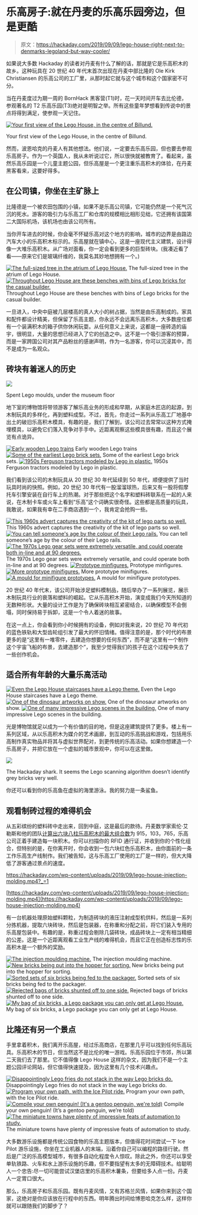 # 乐高房子:就在丹麦的乐高乐园旁边，但是更酷

> 原文：<https://hackaday.com/2019/09/09/lego-house-right-next-to-denmarks-legoland-but-way-cooler/>

如果说大多数 Hackaday 的读者对丹麦有什么了解的话，那就是它是乐高积木的故乡。这种玩具在 20 世纪 40 年代末首次出现在丹麦中部比隆的 Ole Kirk Christiansen 的乐高公司的工厂里，从那时起它就与这个城市和这个国家密不可分。

当在丹麦度过为期一周的 BornHack 黑客营(T1)时，花一天时间开车去比伦德，参观著名的 T2 乐高乐园(T3)绝对是明智之举。所有这些童年梦想看到传说中的景点将得到满足，使参观一天记住。

[![Your first view of the Lego House, in the centre of Billund.](img/174ff14621d83126b18a4c4136e93514.png)](https://hackaday.com/wp-content/uploads/2019/09/legohouse-building-colorcorrect.jpg)

Your first view of the Lego House, in the centre of Billund.

然而，波恩哈克的丹麦人有其他想法。他们说，一定要去乐高乐园，但也要去参观乐高房子。作为一个英国人，我从未听说过它，所以很快就被教育了。看起来，虽然乐高乐园是一个儿童主题公园，但乐高屋是一个更注重乐高积木的体验，在丹麦黑客看来，这要好得多。

## 在公司镇，你坐在主矿脉上

比隆德是一个被农田包围的小镇，如果不是乐高公司镇，它可能仍然是一个死气沉沉的死水。游客的吸引力与乐高工厂和仓库的规模相比相形见绌，它还拥有该国第二大国际机场，该机场也由该公司所有。

当你开车进去的时候，你会毫不怀疑乐高对这个地方的影响，城市的边界是由路边汽车大小的乐高积木标示的。乐高屋就在镇中心，这是一座现代主义建筑，设计得像一大堆乐高积木。从广场对面看，你一定会看到更多的巨型砖块。(我凑近看了看——原来它们是玻璃纤维的，我莫名其妙地想拥有一个。)

 [![The full-sized tree in the atrium of Lego House.](img/406cf7bd59f5de9b02ad8d0c65266533.png "legohouse-tree")](https://hackaday.com/2019/09/09/lego-house-right-next-to-denmarks-legoland-but-way-cooler/legohouse-tree/) The full-sized tree in the atrium of Lego House. [![Throughout Lego House are these benches with bins of Lego bricks for the casual builder.](img/2ad5cefc391789e17196b1b8efb473fc.png "legohouse-bench")](https://hackaday.com/2019/09/09/lego-house-right-next-to-denmarks-legoland-but-way-cooler/legohouse-bench/) Throughout Lego House are these benches with bins of Lego bricks for the casual builder.

一旦进入，中央中庭被几层楼高的真人大小的树占据，当然是由乐高制成的。家具和配件都设计精美，但保留了乐高主题，你永远不会远离乐高积木，大多数座位都有一个装满积木的箱子供你休闲玩耍。从任何意义上来说，这都是一座砖造的庙宇，很明显，大量的思想已经进入了它的创造之中。这不是一个吸引游客的预算，而是一家跨国公司对其产品粉丝的感谢声明，作为一名游客，你可以沉浸其中，而不是成为一名观众。

## 砖块有着迷人的历史

[![](img/44fff295bdedbae0f57ec21b4496be77.png)](https://hackaday.com/wp-content/uploads/2019/09/legohouse-scrap-moulds.jpg)

Spent Lego moulds, under the museum floor

地下室的博物馆将带领游客了解乐高业务的形成和早期，从家庭木匠店的起源，到木制玩具的多样化，再到塑料成型。不过，首先，你走过一系列从乐高工厂地基中出土的破旧乐高积木模具，有趣的是，我们了解到，该公司过去常常以这种方式掩埋模具，以避免它们落入竞争对手手中。近距离观察这些模具很有趣，而且这个展览有点诡异。

 [![Early wooden Lego trains](img/ce01bff8e7b7e89940beb42d7d2d1b16.png "legohouse-trains")](https://hackaday.com/2019/09/09/lego-house-right-next-to-denmarks-legoland-but-way-cooler/legohouse-trains/) Early wooden Lego trains [![Some of the earliest Lego brick sets.](img/6c7db5d82bc1c5035b6acd6809678133.png "legohouse-early-bricks")](https://hackaday.com/2019/09/09/lego-house-right-next-to-denmarks-legoland-but-way-cooler/legohouse-early-bricks/) Some of the earliest Lego brick sets. [![1950s Ferguson tractors modeled by Lego in plastic.](img/9d3302e337f975b8dbfeb0ce83dd1914.png "legohouse-tractors")](https://hackaday.com/2019/09/09/lego-house-right-next-to-denmarks-legoland-but-way-cooler/legohouse-tractors/) 1950s Ferguson tractors modeled by Lego in plastic.

我们看到该公司的木制玩具从 20 世纪 30 年代延续到 50 年代，顺便提供了当时玩具时尚的快照。例如，20 世纪 30 年代有一股溜溜球热，后来又有一股将假摩托车引擎安装在自行车上的热潮。对于那些把这个名字和塑料砖联系在一起的人来说，在木制卡车或火车上看到“乐高”这个词确实很奇怪。这些都是高质量的玩具，我敢说，如果我有幸在二手商店遇到一个，我肯定会抢购一些。

 [![This 1960s advert captures the creativity of the kit of lego parts so well.](img/4a3d3985f0f9ea46ed60c8003cd9abb0.png "legohouse-advert")](https://i0.wp.com/hackaday.com/wp-content/uploads/2019/09/legohouse-advert.jpg?ssl=1) This 1960s advert captures the creativity of the kit of lego parts so well. [![You can tell someone's age by the colour of their Lego rails.](img/6064c59454c1e11054e072f181118e21.png "legohouse-rail")](https://i0.wp.com/hackaday.com/wp-content/uploads/2019/09/legohouse-rail.jpg?ssl=1) You can tell someone’s age by the colour of their Lego rails. [![The 1970s Lego gear sets were extremely versatile, and could operate both in-line and at 90 degrees.](img/19c2062d426a46ffee0ba98c35be5f5b.png "legohouse-gears")](https://i0.wp.com/hackaday.com/wp-content/uploads/2019/09/legohouse-gears.jpg?ssl=1) The 1970s Lego gear sets were extremely versatile, and could operate both in-line and at 90 degrees. [![Prototype minfigures.](img/0ff27c6a5624b75fdbf1f5ab14bdf385.png "legohouse-minifigures")](https://i0.wp.com/hackaday.com/wp-content/uploads/2019/09/legohouse-minifigures.jpg?ssl=1) Prototype minfigures. [![More prototype minifigures.](img/a772e17411a5841133c1041f80832ea3.png "legohouse-minifigures-2")](https://i0.wp.com/hackaday.com/wp-content/uploads/2019/09/legohouse-minifigures-2.jpg?ssl=1) More prototype minifigures. [![A mould for minifigure prototypes.](img/26a1f0bc362f145686db554e0d05b385.png "legohouse-minifigures-mould")](https://i0.wp.com/hackaday.com/wp-content/uploads/2019/09/legohouse-minifigures-mould.jpg?ssl=1) A mould for minifigure prototypes.

20 世纪 40 年代末，该公司开始涉足塑料模制品，随后举办了一系列展览，展示木制玩具行业的衰落和塑料的崛起。它从乐高积木开始，演变成我们今天所知道的无数种形状。大量的设计工作是为了确保砖块相互紧密结合，以确保模型不会倒塌，同时保持易于拆卸，这是一个令人着迷的故事。

在这一点上，你会看到你小时候拥有的设备，例如对我来说，20 世纪 70 年代初的蓝色铁轨和大型齿轮组引发了最大的怀旧情绪。值得注意的是，那个时代的布景更多的是“这里有一堆零件，去建造你想要的任何东西”，而不是“这里有一个制作这个宇宙飞船的布景，去建造那个”，我至少觉得我们的孩子在这个过程中失去了一些创作机会。

## 适合所有年龄的大量乐高活动

 [![Even the Lego House staircases have a Lego theme.](img/fccd36d660d41cdac7bf93e02c7d1b19.png "legohouse-stairs")](https://hackaday.com/2019/09/09/lego-house-right-next-to-denmarks-legoland-but-way-cooler/legohouse-stairs/) Even the Lego House staircases have a Lego theme. [![One of the dinosaur artworks on show.](img/2f232bc51e8ea4b3be4336e4f536f36b.png "legohouse-dinosaur")](https://hackaday.com/2019/09/09/lego-house-right-next-to-denmarks-legoland-but-way-cooler/legohouse-dinosaur/) One of the dinosaur artworks on show. [![One of many impressive Lego scenes in the building.](img/9251be62cdbb776a4633de71cc211d9b.png "legohouse-mountain")](https://hackaday.com/2019/09/09/lego-house-right-next-to-denmarks-legoland-but-way-cooler/legohouse-mountain/) One of many impressive Lego scenes in the building.

光是博物馆就足以成为一个有价值的目的地，但是这座建筑提供了更多。楼上有一系列区域，从以乐高积木为媒介的艺术画廊，到互动的乐高挑战和游戏，包括用乐高制作真实物品并将其与虚拟世界配对，到更传统的乐高活动。如果你想建造一个乐高房子，并把它放在一个虚拟的城市景观中，你可以在这里做。

[![](img/109cb98c52a3a15850b48bdfa9990e70.png)](https://hackaday.com/wp-content/uploads/2019/09/legohouse-fish.jpg)

The Hackaday shark. It seems the Lego scanning algorithm doesn’t identify grey bricks very well.

你还可以看到你的乐高鱼在虚拟的海里游泳。我的努力是一条鲨鱼。

## 观看制砖过程的难得机会

从五彩缤纷的塑料砖中走出来，回到中庭，这是最后的款待。丹麦数学家索伦·艾勒斯和他的团队[计算出六块八柱乐高积木的最大组合数](http://web.math.ku.dk/~eilers/lego.html)为 915，103，765，乐高公司正着手建造每一块积木。你可以扫描你的 RFID 通行证，并收到你的个性化组合，但特别的是，在你离开时，你会收到一包六块红色乐高积木，由你面前的一条工作乐高生产线制作。我们被告知，这与乐高工厂使用的工厂是一样的，但大大降低了游客通过景点的速度。

 <https://hackaday.com/wp-content/uploads/2019/09/lego-house-injection-molding.mp4?_=1>

[https://hackaday.com/wp-content/uploads/2019/09/lego-house-injection-molding.mp4](https://hackaday.com/wp-content/uploads/2019/09/lego-house-injection-molding.mp4)

有一台机器处理原始塑料颗粒，为制造砖块的液压注射成型机供料，然后是一系列分拣机器，提取六块砖块，然后是包装器，在称重和分配之前，将它们装入专用的乐高屋包装中。有趣的是，称重过程会剔除几袋砖块，成品砖块上一定有相当精细的公差。这是一个近距离观看工业生产线的难得机会，而且它正在创造标志性的乐高积木是一个额外的奖励。

 [![The injection moulding machine.](img/4e8347758aa26d9f32f444612e24a561.png "legohouse-productionline-moulding-machine")](https://i0.wp.com/hackaday.com/wp-content/uploads/2019/09/legohouse-productionline-moulding-machine.jpg?ssl=1) The injection moulding machine. [![New bricks being put into the hopper for sorting.](img/dcda1600e03e25875f289c5c123f69b5.png "legohouse-productionline-hopper")](https://i0.wp.com/hackaday.com/wp-content/uploads/2019/09/legohouse-productionline-hopper.jpg?ssl=1) New bricks being put into the hopper for sorting. [![Sorted sets of six bricks being fed to the packager.](img/cd81e5758288ae8c9360beea8e2218b0.png "legohouse-productionline-sorting")](https://i0.wp.com/hackaday.com/wp-content/uploads/2019/09/legohouse-productionline-sorting.jpg?ssl=1) Sorted sets of six bricks being fed to the packager. [![Rejected bags of bricks shunted off to one side.](img/de43e4f29deb29fd389c1511c91259e5.png "legohouse-productionline-rejects")](https://i0.wp.com/hackaday.com/wp-content/uploads/2019/09/legohouse-productionline-rejects.jpg?ssl=1) Rejected bags of bricks shunted off to one side. [![My bag of six bricks, a Lego package you can only get at Lego House.](img/b59c645d6de2e1873f2bf174d463cdfe.png "legohouse-bricks")](https://i0.wp.com/hackaday.com/wp-content/uploads/2019/09/legohouse-bricks.jpg?ssl=1) My bag of six bricks, a Lego package you can only get at Lego House.

## 比隆还有另一个景点

手里拿着积木，我们离开乐高屋，经过乐高商店，在那里几乎可以找到任何乐高玩具。乐高积木的节日，但当然这不是比伦的唯一游戏。乐高乐园位于市郊，所以第二天我们去了那里。它不值得像 Lego House 这样的杂文，因为我们不是一个主题公园评论网站，但它值得快速提及，因为这里有几个技术兴趣点。

 [![Disappointingly Lego fries do not stack in the way Lego bricks do.](img/a2d1fc7c5b18e6d3ad969c57b155d415.png "legoland-fries")](https://hackaday.com/2019/09/09/lego-house-right-next-to-denmarks-legoland-but-way-cooler/legoland-fries/) Disappointingly Lego fries do not stack in the way Lego bricks do. [![Program your own path, with the Ice Pilot ride.](img/838b99097d9ad60b3b8b836f4b11518d.png "legoland-ice-pilot")](https://hackaday.com/2019/09/09/lego-house-right-next-to-denmarks-legoland-but-way-cooler/legoland-ice-pilot/) Program your own path, with the Ice Pilot ride. [![Compile your own penguin! (It's a gentoo penguin, we're told)](img/80cdee8f4f72d21ac931d66dc084a313.png "legoland-gentoo")](https://hackaday.com/2019/09/09/lego-house-right-next-to-denmarks-legoland-but-way-cooler/legoland-gentoo/) Compile your own penguin! (It’s a gentoo penguin, we’re told) [![The miniature towns have plenty of impressive feats of automation to study.](img/c5dcc8be22ff7195fa014980d22b444c.png "legoland-boat")](https://hackaday.com/2019/09/09/lego-house-right-next-to-denmarks-legoland-but-way-cooler/legoland-boat/) The miniature towns have plenty of impressive feats of automation to study.

大多数游乐设施都是传统公园食物的乐高主题版本，但值得花时间尝试一下 Ice Pilot 游乐设施，你坐在工业机器人的末端，沿着你自己可以编程的路径行驶。然后是广泛的乐高模型城市，有很多自动化程度令人惊叹。除此之外，你还可以享受单轨铁路、火车和水上游乐设施的乐趣，但不要指望有太多的无障碍技术。给聪明人一个忠告:尽一切可能尝试汉堡店里的乐高积木薯条，但要给多人点一份。丹麦人一定胃口很大。

那么，乐高房子和乐高乐园。既有丹麦风情，又有苏格兰风情，如果你来到这个国家，这绝对是你应该放在行程中的东西。明年腾出时间给博恩哈克怎么样，这样你就可以跟随我们的脚步了？